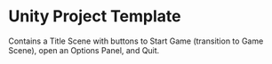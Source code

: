 # Unity Project Template
Contains a Title Scene with buttons to Start Game (transition to Game Scene), open an Options Panel, and Quit.
